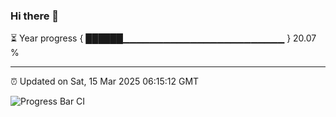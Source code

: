 ### Hi there 👋

⏳ Year progress { ██████▁▁▁▁▁▁▁▁▁▁▁▁▁▁▁▁▁▁▁▁▁▁▁▁ } 20.07 %

---

⏰ Updated on Sat, 15 Mar 2025 06:15:12 GMT

![Progress Bar CI](https://github.com/code-lakshay/GitHub-Actions-Demo/workflows/Progress%20Bar%20CI/badge.svg)
